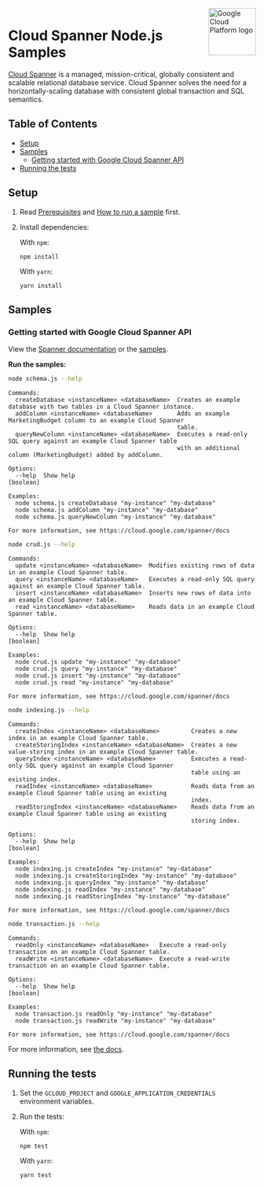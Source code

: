 <img src="https://avatars2.githubusercontent.com/u/2810941?v=3&s=96" alt="Google Cloud Platform logo" title="Google Cloud Platform" align="right" height="96" width="96"/>

# Cloud Spanner Node.js Samples

[Cloud Spanner][spanner_docs] is a managed, mission-critical, globally
consistent and scalable relational database service. Cloud Spanner solves the
need for a horizontally-scaling database with consistent global transaction and
SQL semantics.

## Table of Contents

* [Setup](#setup)
* [Samples](#samples)
  * [Getting started with Google Cloud Spanner API](#getting-started-with-google-cloud-spanner-api)
* [Running the tests](#running-the-tests)

## Setup

1.  Read [Prerequisites][prereq] and [How to run a sample][run] first.
1.  Install dependencies:

    With `npm`:

        npm install

    With `yarn`:

        yarn install

[prereq]: ../README.md#prerequisities
[run]: ../README.md#how-to-run-a-sample

## Samples

### Getting started with Google Cloud Spanner API

View the [Spanner documentation][spanner_docs] or the [samples][spanner_samples].

__Run the samples:__

```sh
node schema.js --help
```

```
Commands:
  createDatabase <instanceName> <databaseName>  Creates an example database with two tables in a Cloud Spanner instance.
  addColumn <instanceName> <databaseName>       Adds an example MarketingBudget column to an example Cloud Spanner
                                                table.
  queryNewColumn <instanceName> <databaseName>  Executes a read-only SQL query against an example Cloud Spanner table
                                                with an additional column (MarketingBudget) added by addColumn.

Options:
  --help  Show help                                                                                            [boolean]

Examples:
  node schema.js createDatabase "my-instance" "my-database"
  node schema.js addColumn "my-instance" "my-database"
  node schema.js queryNewColumn "my-instance" "my-database"

For more information, see https://cloud.google.com/spanner/docs
```

```sh
node crud.js --help
```

```
Commands:
  update <instanceName> <databaseName>  Modifies existing rows of data in an example Cloud Spanner table.
  query <instanceName> <databaseName>   Executes a read-only SQL query against an example Cloud Spanner table.
  insert <instanceName> <databaseName>  Inserts new rows of data into an example Cloud Spanner table.
  read <instanceName> <databaseName>    Reads data in an example Cloud Spanner table.

Options:
  --help  Show help                                                                                            [boolean]

Examples:
  node crud.js update "my-instance" "my-database"
  node crud.js query "my-instance" "my-database"
  node crud.js insert "my-instance" "my-database"
  node crud.js read "my-instance" "my-database"

For more information, see https://cloud.google.com/spanner/docs
```

```sh
node indexing.js --help
```

```
Commands:
  createIndex <instanceName> <databaseName>         Creates a new index in an example Cloud Spanner table.
  createStoringIndex <instanceName> <databaseName>  Creates a new value-storing index in an example Cloud Spanner table.
  queryIndex <instanceName> <databaseName>          Executes a read-only SQL query against an example Cloud Spanner
                                                    table using an existing index.
  readIndex <instanceName> <databaseName>           Reads data from an example Cloud Spanner table using an existing
                                                    index.
  readStoringIndex <instanceName> <databaseName>    Reads data from an example Cloud Spanner table using an existing
                                                    storing index.

Options:
  --help  Show help                                                                                            [boolean]

Examples:
  node indexing.js createIndex "my-instance" "my-database"
  node indexing.js createStoringIndex "my-instance" "my-database"
  node indexing.js queryIndex "my-instance" "my-database"
  node indexing.js readIndex "my-instance" "my-database"
  node indexing.js readStoringIndex "my-instance" "my-database"

For more information, see https://cloud.google.com/spanner/docs
```

```sh
node transaction.js --help
```

```
Commands:
  readOnly <instanceName> <databaseName>   Execute a read-only transaction on an example Cloud Spanner table.
  readWrite <instanceName> <databaseName>  Execute a read-write transaction on an example Cloud Spanner table.

Options:
  --help  Show help                                                                                            [boolean]

Examples:
  node transaction.js readOnly "my-instance" "my-database"
  node transaction.js readWrite "my-instance" "my-database"

For more information, see https://cloud.google.com/spanner/docs
```

For more information, see [the docs][spanner_docs].

[spanner_samples]: ../
[spanner_docs]: https://cloud.google.com/spanner/docs/

## Running the tests

1.  Set the `GCLOUD_PROJECT` and `GOOGLE_APPLICATION_CREDENTIALS` environment
    variables.

1.  Run the tests:

    With `npm`:

        npm test

    With `yarn`:

        yarn test
